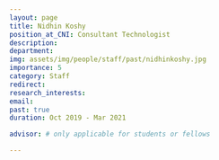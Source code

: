```yaml
---
layout: page
title: Nidhin Koshy
position_at_CNI: Consultant Technologist
description: 
department:
img: assets/img/people/staff/past/nidhinkoshy.jpg
importance: 5
category: Staff
redirect: 
research_interests: 
email: 
past: true
duration: Oct 2019 - Mar 2021

advisor: # only applicable for students or fellows

---
```


